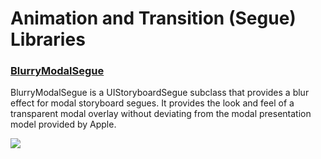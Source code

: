 # Animation and Transition (Segue) Libraries

### [BlurryModalSegue](https://github.com/Citrrus/BlurryModalSegue)

BlurryModalSegue is a UIStoryboardSegue subclass that provides a blur effect for modal storyboard segues. It provides the look and feel of a transparent modal overlay without deviating from the modal presentation model provided by Apple.

![](https://raw.githubusercontent.com/Citrrus/BlurryModalSegue/master/assets/blurry_modal.gif)
